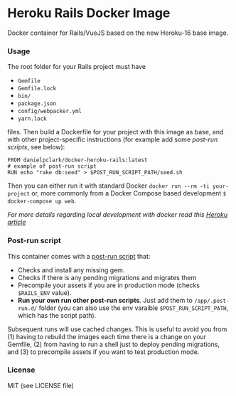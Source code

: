 # Heroku Rails Docker Image

Docker container for Rails/VueJS based on the new Heroku-16 base image.

### Usage
The root folder for your Rails project must have 

* `Gemfile`
* `Gemfile.lock`
* `bin/`
* `package.json`
* `config/webpacker.yml`
* `yarn.lock`

files. Then build a Dockerfile for your project with this image as base, and with other project-specific instructions (for example add some *post-run scripts*, see below):
```docker
FROM danielpclark/docker-heroku-rails:latest
# example of post-run script
RUN echo "rake db:seed" > $POST_RUN_SCRIPT_PATH/seed.sh
```

Then you can either run it with standard Docker `docker run --rm -ti your-project` or, more commonly from a Docker Compose based development `$ docker-compose up web`.

_For more details regarding local development with docker read this [Heroku article](https://devcenter.heroku.com/articles/local-development-with-docker-compose)_

### Post-run script
This container comes with a [post-run script](init.sh) that:
- Checks and install any missing gem.
- Checks if there is any pending migrations and migrates them
- Precompile your assets if you are in production mode (checks `$RAILS_ENV` value).
- **Run your own run other post-run scripts**. Just add them to `/app/.post-run.d/` folder (you can also use the env varaible `$POST_RUN_SCRIPT_PATH`, which has the script path).

Subsequent runs will use cached changes. This is useful to avoid you from (1) having to rebuild the images each time there is a change on your Gemfile, (2) from having to run a shell just to deploy pending migrations, and (3) to precompile assets if you want to test production mode.



### License

MIT (see LICENSE file)

